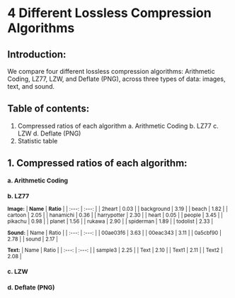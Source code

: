 # 4 Different Lossless Compression Algorithms

## Introduction:
We compare four different lossless compression algorithms: Arithmetic Coding, LZ77, LZW, and Deflate (PNG), across three types of data: images, text, and sound.

## Table of contents:
1. Compressed ratios of each algorithm
  a.  Arithmetic Coding
  b.  LZ77
  c.  LZW
  d.  Deflate (PNG)
2.  Statistic table

## 1. Compressed ratios of each algorithm:
<sub> 

### a. Arithmetic Coding



### b. LZ77
  **Image:**
|   **Name**    |   **Ratio**     |
|  :---: | :---: |
|   2heart  |   0.03  |
|   background |  3.19   |
|   beach |   1.82   |
|   cartoon |   2.05   |
|   hanamichi |   0.36   |
|   harrypotter |   2.30   |
|   heart |   0.05   |
|   people |  3.45   |
|   pikachu |   0.98   |
|   planet |  1.56   |
|   rukawa |  2.90   |
|   spiderman |   1.89   |
|   todolist |  2.33   |
  
  **Sound:**
|   Name    |   Ratio     |
|  :---: | :---: |
|   00ae03f6   |  3.63   |
|   00eac343   |  3.11   |
|   0a5cbf90   |  2.78   |
|   sound  |  2.17   |

  **Text:**
|   Name    |   Ratio     |
|  :---: | :---: |
|   sample3  |    2.25    |
|   Text   |    2.10    |
|   Text1  |    2.11    |
|   Text2  |    2.08    |
  
### c. LZW




### d. Deflate (PNG)

</sub>

